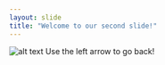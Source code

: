 ```yaml
---
layout: slide
title: "Welcome to our second slide!"
---
```

![alt text](https://cdn.vox-cdn.com/thumbor/RRNkgCRjm6ZaJiNydqbh_ZhjYiw=/0x0:1800x1179/1220x813/filters:focal(676x269:964x557):format(webp)/cdn.vox-cdn.com/uploads/chorus_image/image/66741310/3zlqxf_copy.0.jpg)
Use the left arrow to go back!
